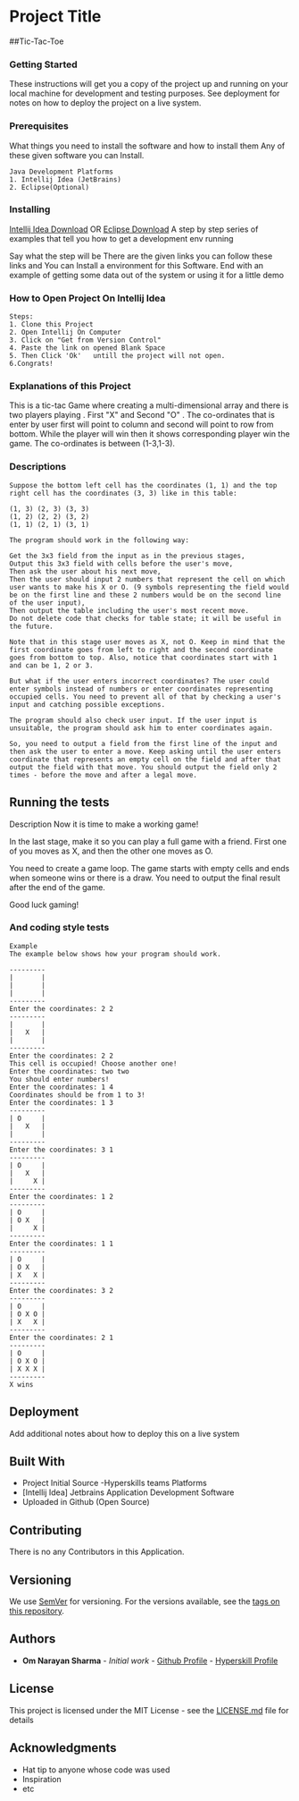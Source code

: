 # Project Title

##Tic-Tac-Toe
### Getting Started

These instructions will get you a copy of the project up and running on your local machine for development and testing purposes. See deployment for notes on how to deploy the project on a live system.

### Prerequisites

What things you need to install the software and how to install them
Any of these given software you can Install.
```
Java Development Platforms
1. Intellij Idea (JetBrains)
2. Eclipse(Optional)
```

### Installing
[Intellij Idea Download](https://www.jetbrains.com/idea/download/)
  OR [Eclipse Download](https://www.eclipse.org/downloads/)
A step by step series of examples that tell you how to get a development env running

Say what the step will be
There are the given links you can follow these links and You can Install a environment for this Software.
End with an example of getting some data out of the system or using it for a little demo
### How to Open Project On Intellij Idea
```
Steps:
1. Clone this Project
2. Open Intellij On Computer
3. Click on "Get from Version Control"
4. Paste the link on opened Blank Space
5. Then Click 'Ok'   untill the project will not open.
6.Congrats!
```
### Explanations of this Project
This is a tic-tac Game where creating a multi-dimensional array 
and there is two players playing . First "X" and Second "O" . 
The co-ordinates that is enter by user first will point to column and
 second will point to row from bottom. While the player will win then 
it shows corresponding player win the game.
 The co-ordinates is between (1-3,1-3).
 ### Descriptions
 ```
Suppose the bottom left cell has the coordinates (1, 1) and the top right cell has the coordinates (3, 3) like in this table:
 
 (1, 3) (2, 3) (3, 3)
 (1, 2) (2, 2) (3, 2)
 (1, 1) (2, 1) (3, 1)
 
 The program should work in the following way:
 
 Get the 3x3 field from the input as in the previous stages,
 Output this 3x3 field with cells before the user's move,
 Then ask the user about his next move,
 Then the user should input 2 numbers that represent the cell on which user wants to make his X or O. (9 symbols representing the field would be on the first line and these 2 numbers would be on the second line of the user input),
 Then output the table including the user's most recent move.
 Do not delete code that checks for table state; it will be useful in the future.
 
 Note that in this stage user moves as X, not O. Keep in mind that the first coordinate goes from left to right and the second coordinate goes from bottom to top. Also, notice that coordinates start with 1 and can be 1, 2 or 3.
 
 But what if the user enters incorrect coordinates? The user could enter symbols instead of numbers or enter coordinates representing occupied cells. You need to prevent all of that by checking a user's input and catching possible exceptions.
 
 The program should also check user input. If the user input is unsuitable, the program should ask him to enter coordinates again. 
 
 So, you need to output a field from the first line of the input and then ask the user to enter a move. Keep asking until the user enters coordinate that represents an empty cell on the field and after that output the field with that move. You should output the field only 2 times - before the move and after a legal move.
```

## Running the tests
Description
Now it is time to make a working game!

In the last stage, make it so you can play a full game with a friend. First one of you moves as X, and then the other one moves as O.

You need to create a game loop. The game starts with empty cells and ends when someone wins or there is a draw. You need to output the final result after the end of the game.

Good luck gaming!


### And coding style tests

```
Example
The example below shows how your program should work.

---------
|       |
|       |
|       |
---------
Enter the coordinates: 2 2
---------
|       |
|   X   |
|       |
---------
Enter the coordinates: 2 2
This cell is occupied! Choose another one!
Enter the coordinates: two two
You should enter numbers!
Enter the coordinates: 1 4
Coordinates should be from 1 to 3!
Enter the coordinates: 1 3
---------
| O     |
|   X   |
|       |
---------
Enter the coordinates: 3 1
---------
| O     |
|   X   |
|     X |
---------
Enter the coordinates: 1 2
---------
| O     |
| O X   |
|     X |
---------
Enter the coordinates: 1 1
---------
| O     |
| O X   |
| X   X |
---------
Enter the coordinates: 3 2
---------
| O     |
| O X O |
| X   X |
---------
Enter the coordinates: 2 1
---------
| O     |
| O X O |
| X X X |
---------
X wins

```

## Deployment

Add additional notes about how to deploy this on a live system

## Built With
* Project Initial Source -Hyperskills teams Platforms
* [Intellij Idea] Jetbrains Application Development Software
* Uploaded in Github (Open Source)

## Contributing
There is no any Contributors in this Application.
## Versioning

We use [SemVer](http://semver.org/) for versioning. For the versions available, see the [tags on this repository](https://github.com/your/project/tags). 

## Authors

* **Om Narayan Sharma** - *Initial work* - [Github Profile](https://github.com/Omsharma456) - [Hyperskill Profile](https://hyperskill.org/profile/3784466)

## License

This project is licensed under the MIT License - see the [LICENSE.md](LICENSE.md) file for details

## Acknowledgments

* Hat tip to anyone whose code was used
* Inspiration
* etc

